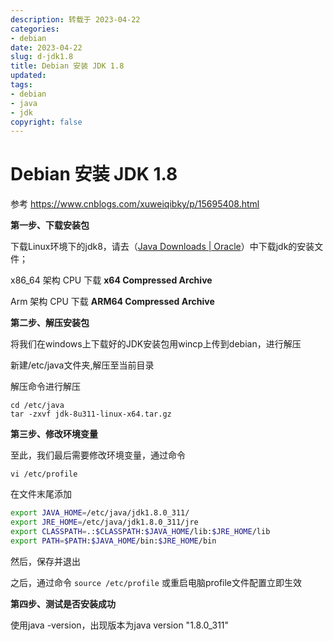 ```yaml
---
description: 转载于 2023-04-22
categories:
- debian
date: 2023-04-22
slug: d-jdk1.8
title: Debian 安装 JDK 1.8
updated:
tags:
- debian
- java
- jdk
copyright: false
---
```


# Debian 安装 JDK 1.8

参考 https://www.cnblogs.com/xuweiqibky/p/15695408.html

**第一步、下载安装包**

下载Linux环境下的jdk8，请去（[Java Downloads | Oracle](https://www.oracle.com/java/technologies/downloads/#java8)）中下载jdk的安装文件；

x86_64 架构 CPU 下载 **x64 Compressed Archive**

Arm 架构 CPU 下载  **ARM64 Compressed Archive**

**第二步、解压安装包**

将我们在windows上下载好的JDK安装包用wincp上传到debian，进行解压

新建/etc/java文件夹,解压至当前目录

解压命令进行解压

```
cd /etc/java
tar -zxvf jdk-8u311-linux-x64.tar.gz
```

**第三步、修改环境变量**

至此，我们最后需要修改环境变量，通过命令

```
vi /etc/profile
```

在文件末尾添加

```bash
export JAVA_HOME=/etc/java/jdk1.8.0_311/
export JRE_HOME=/etc/java/jdk1.8.0_311/jre
export CLASSPATH=.:$CLASSPATH:$JAVA_HOME/lib:$JRE_HOME/lib
export PATH=$PATH:$JAVA_HOME/bin:$JRE_HOME/bin
```

然后，保存并退出

之后，通过命令 `source /etc/profile` 或重启电脑profile文件配置立即生效

**第四步、测试是否安装成功**

使用java -version，出现版本为java version "1.8.0_311"
